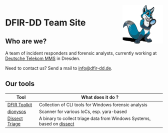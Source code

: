 <img align="right" width="128px" src="https://github.com/dfir-dd/pr/blob/main/images/fox/dfir_fox_ai.png?raw=true">

# DFIR-DD Team Site

## Who are we?

A team of incident responders and forensic analysts, currently working at [Deutsche Telekom MMS](https://www.telekom-mms.com/) in Dresden.

Need to contact us? Send a mail to <info@dfir-dd.de>.

## Our tools

| Tool | What does it do ? |
|-|--|
|[DFIR Toolkit](https://github.com/dfir-dd/dfir-toolkit)|Collection of CLI tools for Windows forensic analysis|
|[dionysos](https://github.com/dfir-dd/dionysos)|Scanner for various IoCs, esp. yara-based|
|[Dissect Triage](https://github.com/dfir-dd/dissect-triage)|A binary to collect triage data from Windows Systems, based on [dissect](https://github.com/fox-it/dissect)|
